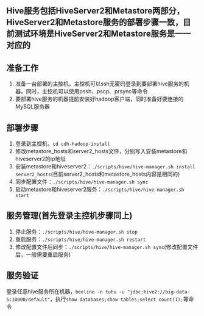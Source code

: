 ## Hive服务包括HiveServer2和Metastore两部分，HiveServer2和Metastore服务的部署步骤一致，目前测试环境是HiveServer2和Metastore服务是一一对应的
## 准备工作
1. 准备一台部署的主控机，主控机可以ssh无密码登录到要部署hive服务的机器。同时，主控机可以使用pssh、pscp、prsync等命令
2. 要部署hive服务的机器提前安装好hadoop客户端，同时准备好要连接的MySQL服务器

## 部署步骤
1. 登录到主控机，`cd cdh-hadoop-install`
2. 修改metastore_hosts和server2_hosts文件，分别写入安装metastore和hiveserver2的ip地址
3. 安装metastore和hiveserver2：`./scripts/hive/hive-manager.sh install server2_hosts`(目前server2_hosts和metastore_hosts内容是相同的)
4. 同步配置文件：`./scripts/hive/hive-manager.sh sync`
5. 启动metastore和hiveserver2服务：`./scripts/hive/hive-manager.sh start`

## 服务管理(首先登录主控机步骤同上)
1. 停止服务：`./scripts/hive/hive-manager.sh stop`
2. 重启服务：`./scripts/hive/hive-manager.sh restart`
3. 修改配置文件后同步：`./scripts/hive/hive-manager.sh sync`(修改配置文件后，一般需要重启服务)

## 服务验证
   登录任意hive服务所在机器，`beeline -n tuhu -u "jdbc:hive2://big-data-5:10000/default"`，执行`show databases;show tables;select count(1);`等命令
